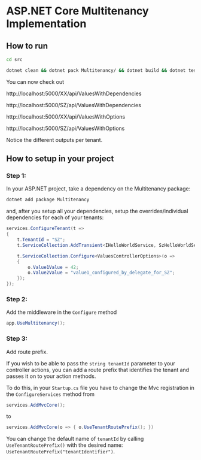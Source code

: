 # ASP.NET Core Multitenancy Implementation

## How to run

```bash
cd src

dotnet clean && dotnet pack Multitenancy/ && dotnet build && dotnet test ../test/MultitenantAspApp.Tests/MultitenantAspApp.Tests.csproj && dotnet run --project MultitenantAspApp
```

You can now check out 

http://localhost:5000/XX/api/ValuesWithDependencies

http://localhost:5000/SZ/api/ValuesWithDependencies

http://localhost:5000/XX/api/ValuesWithOptions

http://localhost:5000/SZ/api/ValuesWithOptions

Notice the different outputs per tenant.

## How to setup in your project

### Step 1: 
In your ASP.NET project, take a dependency on the Multitenancy package:

```bash
dotnet add package Multitenancy
```

and, after you setup all your dependencies, setup the overrides/individual dependencies for each of your tenants:

```cs
services.ConfigureTenant(t =>
{
    t.TenantId = "SZ";
    t.ServiceCollection.AddTransient<IHelloWorldService, SzHelloWorldService>();

    t.ServiceCollection.Configure<ValuesControllerOptions>(o =>
    {
        o.Value1Value = 42;
        o.Value2Value = "value1_configured_by_delegate_for_SZ";
    });
});
```

### Step 2: 
Add the middleware in the ```Configure``` method

```cs
app.UseMultitenancy();
```

### Step 3:
Add route prefix. 

If you wish to be able to pass the ```string tenantId```  parameter to your controller actions, you can add a route prefix that identifies the tenant and passes it on to your action methods.

To do this, in your ```Startup.cs``` file you have to change the Mvc registration in the ```ConfigureServices``` method from 

```cs
services.AddMvcCore();
```

to

```cs
services.AddMvcCore(o => { o.UseTenantRoutePrefix(); })
```

You can change the default name of ```tenantId``` by calling ```UseTenantRoutePrefix()``` with the desired name: ```UseTenantRoutePrefix("tenantIdentifier")```.

